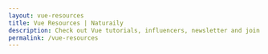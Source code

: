 ```yaml
---
layout: vue-resources
title: Vue Resources | Naturaily
description: Check out Vue tutorials, influencers, newsletter and join the Vue community! 
permalink: /vue-resources
---
```

